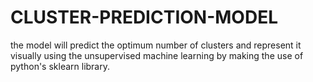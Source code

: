 # CLUSTER-PREDICTION-MODEL
the model will predict the optimum number of clusters and represent it visually using the unsupervised machine learning by making the use of python's sklearn library. 
